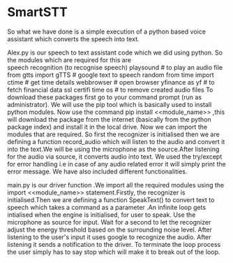 # SmartSTT
So what we have done is a simple execution of a python based voice assistant which converts the speech into text.

Alex.py is our speech to text assistant code which we did using python. So the modules which are required for this are  
speech recognition (to recognise speech)
playsound # to play an audio file
from gtts import gTTS # google text to speech
random
from time import ctime # get time details
webbrowser # open browser
yfinance as yf # to fetch financial data
ssl
certifi
time
os # to remove created audio files 
To download these packages first go to your command prompt (run as administrator). We will use the pip tool which is basically used to install python modules.
Now use the command pip install <<module_name>> ,this will download the package from the internet (basically from the python package index) and install it in the local drive.
Now we can import the modules that are required.
So first the recognizer is initialised then we are defining a function record_audio which will listen to the audio and convert it into the text.We will be using the microphone as the source.After listening for the audio via source, it converts audio into text. We used the try/except for error handling i.e in case of any audio related error it will simply print the error message. We have also included different functionalities.  

main.py is our driver function .We import all the required modules using the import <<module_name>> statement.Firstly, the recognizer is initialised.Then we are defining a function SpeakText() to convert text to speech which takes a command as a parameter .An infinite loop gets intialised when the engine is initialised, for user to speak. Use the microphone as source for input. Wait for a second to let the recognizer adjust the energy threshold based on the surrounding noise level. After listening to the user's input it uses google to recognize the audio. After listening it sends a notification to the driver. To terminate the loop process the user simply has to say stop which will make it to break out of the loop.
 


